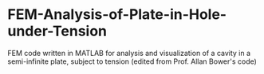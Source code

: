 # FEM-Analysis-of-Plate-in-Hole-under-Tension
FEM code written in MATLAB for analysis and visualization of a cavity in a semi-infinite plate, subject to tension
(edited from Prof. Allan Bower's code)
